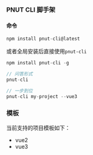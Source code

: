 ### PNUT CLI 脚手架

#### 命令

```js
npm install pnut-cli@latest
```

或者全局安装后直接使用`pnut-cli`

```js
npm install pnut-cli -g
```

```js
// 问答形式
pnut-cli

// 一步到位
pnut-cli my-project --vue3
```

### 模板

当前支持的项目模板如下：

- vue2
- vue3
